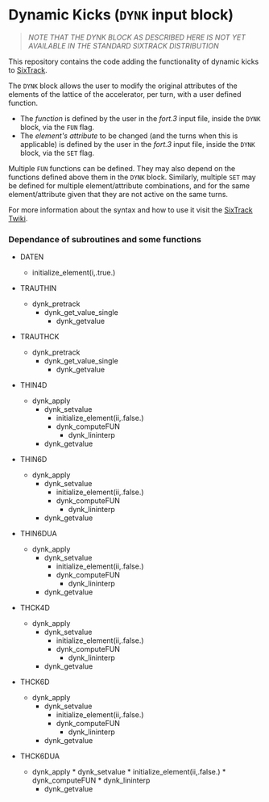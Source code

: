 # Dynamic Kicks (`DYNK` input block)

>*NOTE THAT THE DYNK BLOCK AS DESCRIBED HERE IS NOT YET AVAILABLE IN THE STANDARD SIXTRACK DISTRIBUTION* 

This repository contains the code adding the functionality of dynamic kicks to [SixTrack](http://sixtrack.web.cern.ch/SixTrack/).

The `DYNK` block allows the user to modify the original attributes of the elements of the lattice of the accelerator, per turn, with a user defined function.

* The *function* is defined by the user in the _fort.3_ input file, inside the `DYNK` block, via the `FUN` flag.
* The *element's attribute* to be changed (and the turns when this is applicable) is defined by the user in the _fort.3_ input file, inside the `DYNK` block, via the `SET` flag.

Multiple `FUN` functions can be defined. They may also depend on the functions defined above them in the `DYNK` block. Similarly, multiple `SET` may be defined for multiple element/attribute combinations, and for the same element/attribute given that they are not active on the same turns.

For more information about the syntax and how to use it visit the [SixTrack Twiki](https://twiki.cern.ch/twiki/bin/view/LHCAtHome/SixTrackDoc#Dynamic_Kicks_DYNK_input_block).


### Dependance of subroutines and some functions
* DATEN
	* initialize_element(i,.true.)
	
* TRAUTHIN
	* dynk_pretrack
		* dynk_get_value_single
			* dynk_getvalue
* TRAUTHCK
	* dynk_pretrack
		* dynk_get_value_single
			* dynk_getvalue
* THIN4D
	* dynk_apply
		* dynk_setvalue
			* initialize_element(ii,.false.)
			* dynk_computeFUN
				* dynk_lininterp
		* dynk_getvalue

* THIN6D
	* dynk_apply
		* dynk_setvalue
			* initialize_element(ii,.false.)
			* dynk_computeFUN
				* dynk_lininterp
		* dynk_getvalue

* THIN6DUA
	* dynk_apply
		* dynk_setvalue
			* initialize_element(ii,.false.)
			* dynk_computeFUN
				* dynk_lininterp
		* dynk_getvalue

* THCK4D
	* dynk_apply
		* dynk_setvalue
			* initialize_element(ii,.false.)
			* dynk_computeFUN
				* dynk_lininterp
		* dynk_getvalue

* THCK6D
	* dynk_apply
	 	* dynk_setvalue
			* initialize_element(ii,.false.)
			* dynk_computeFUN
				* dynk_lininterp
		* dynk_getvalue

* THCK6DUA
	* dynk_apply
			* dynk_setvalue
			* initialize_element(ii,.false.)
			* dynk_computeFUN
				* dynk_lininterp
		* dynk_getvalue
